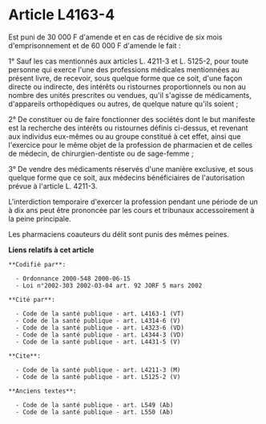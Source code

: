 # Article L4163-4

Est puni de 30 000 F d'amende et en cas de récidive de six mois d'emprisonnement et de 60 000 F d'amende le fait :

1° Sauf les cas mentionnés aux articles L. 4211-3 et L. 5125-2, pour toute personne qui exerce l'une des professions
médicales mentionnées au présent livre, de recevoir, sous quelque forme que ce soit, d'une façon directe ou indirecte, des
intérêts ou ristournes proportionnels ou non au nombre des unités prescrites ou vendues, qu'il s'agisse de médicaments,
d'appareils orthopédiques ou autres, de quelque nature qu'ils soient ;

2° De constituer ou de faire fonctionner des sociétés dont le but manifeste est la recherche des intérêts ou ristournes
définis ci-dessus, et revenant aux individus eux-mêmes ou au groupe constitué à cet effet, ainsi que l'exercice pour le même
objet de la profession de pharmacien et de celles de médecin, de chirurgien-dentiste ou de sage-femme ;

3° De vendre des médicaments réservés d'une manière exclusive, et sous quelque forme que ce soit, aux médecins bénéficiaires
de l'autorisation prévue à l'article L. 4211-3.

L'interdiction temporaire d'exercer la profession pendant une période de un à dix ans peut être prononcée par les cours et
tribunaux accessoirement à la peine principale.

Les pharmaciens coauteurs du délit sont punis des mêmes peines.

**Liens relatifs à cet article**

	**Codifié par**:

	  - Ordonnance 2000-548 2000-06-15
	  - Loi n°2002-303 2002-03-04 art. 92 JORF 5 mars 2002

	**Cité par**:

	  - Code de la santé publique - art. L4163-1 (VT)
	  - Code de la santé publique - art. L4314-6 (V)
	  - Code de la santé publique - art. L4323-6 (VD)
	  - Code de la santé publique - art. L4344-3 (VD)
	  - Code de la santé publique - art. L4431-5 (V)

	**Cite**:

	  - Code de la santé publique - art. L4211-3 (M)
	  - Code de la santé publique - art. L5125-2 (V)

	**Anciens textes**:

	  - Code de la santé publique - art. L549 (Ab)
	  - Code de la santé publique - art. L550 (Ab)
